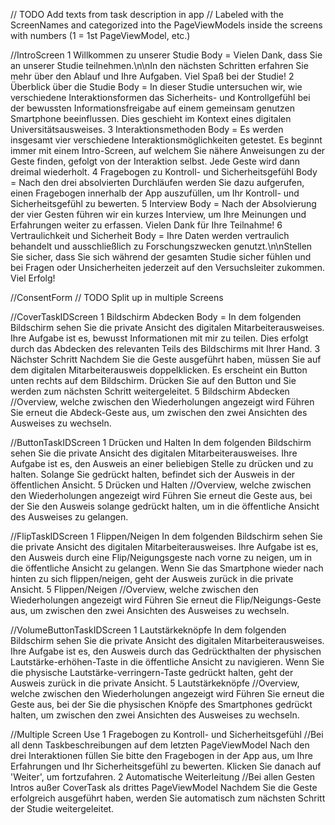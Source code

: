 // TODO Add texts from task description in app
// Labeled with the ScreenNames and categorized into the PageViewModels inside the screens with numbers (1 = 1st PageViewModel, etc.)

//IntroScreen
1 Willkommen zu unserer Studie
Body = Vielen Dank, dass Sie an unserer Studie teilnehmen.\n\nIn den nächsten Schritten erfahren Sie mehr über den Ablauf und Ihre Aufgaben. Viel Spaß bei der Studie!
2 Überblick über die Studie
Body = In dieser Studie untersuchen wir, wie verschiedene Interaktionsformen das Sicherheits- und Kontrollgefühl bei der bewussten Informationsfreigabe auf einem gemeinsam genutzen Smartphone beeinflussen. Dies geschieht im Kontext eines digitalen Universitätsausweises.
3 Interaktionsmethoden
Body = Es werden insgesamt vier verschiedene Interaktionsmöglichkeiten getestet. Es beginnt immer mit einem Intro-Screen, auf welchem Sie nähere Anweisungen zu der Geste finden, gefolgt von der Interaktion selbst. Jede Geste wird dann dreimal wiederholt.
4 Fragebogen zu Kontroll- und Sicherheitsgefühl
Body = Nach den drei absolvierten Durchläufen werden Sie dazu aufgerufen, einen Fragebogen innerhalb der App auszufüllen, um Ihr Kontroll- und Sicherheitsgefühl zu bewerten.
5 Interview
Body = Nach der Absolvierung der vier Gesten führen wir ein kurzes Interview, um Ihre Meinungen und Erfahrungen weiter zu erfassen. Vielen Dank für Ihre Teilnahme!
6 Vertraulichkeit und Sicherheit
Body = Ihre Daten werden vertraulich behandelt und ausschließlich zu Forschungszwecken genutzt.\n\nStellen Sie sicher, dass Sie sich während der gesamten Studie sicher fühlen und bei Fragen oder Unsicherheiten jederzeit auf den Versuchsleiter zukommen. Viel Erfolg!

//ConsentForm
// TODO Split up in multiple Screens

//CoverTaskIDScreen
1 Bildschirm Abdecken
Body = In dem folgenden Bildschirm sehen Sie die private Ansicht des digitalen Mitarbeiterausweises. Ihre Aufgabe ist es, bewusst Informationen mit mir zu teilen. Dies erfolgt durch das Abdecken des relevanten Teils des Bildschirms mit Ihrer Hand.
3 Nächster Schritt
Nachdem Sie die Geste ausgeführt haben, müssen Sie auf dem digitalen Mitarbeiterausweis doppelklicken. Es erscheint ein Button unten rechts auf dem Bildschirm. Drücken Sie auf den Button und Sie werden zum nächsten Schritt weitergeleitet.
5 Bildschirm Abdecken //Overview, welche zwischen den Wiederholungen angezeigt wird
Führen Sie erneut die Abdeck-Geste aus, um zwischen den zwei Ansichten des Ausweises zu wechseln.

//ButtonTaskIDScreen
1 Drücken und Halten
In dem folgenden Bildschirm sehen Sie die private Ansicht des digitalen Mitarbeiterausweises. Ihre Aufgabe ist es, den Ausweis an einer beliebigen Stelle zu drücken und zu halten. Solange Sie gedrückt halten, befindet sich der Ausweis in der öffentlichen Ansicht.
5 Drücken und Halten //Overview, welche zwischen den Wiederholungen angezeigt wird
Führen Sie erneut die Geste aus, bei der Sie den Ausweis solange gedrückt halten, um in die öffentliche Ansicht des Ausweises zu gelangen.

//FlipTaskIDScreen
1 Flippen/Neigen
In dem folgenden Bildschirm sehen Sie die private Ansicht des digitalen Mitarbeiterausweises. Ihre Aufgabe ist es, den Ausweis durch eine Flip/Neigungsgeste nach vorne zu neigen, um in die öffentliche Ansicht zu gelangen. Wenn Sie das Smartphone wieder nach hinten zu sich flippen/neigen, geht der Ausweis zurück in die private Ansicht.
5 Flippen/Neigen //Overview, welche zwischen den Wiederholungen angezeigt wird
Führen Sie erneut die Flip/Neigungs-Geste aus, um zwischen den zwei Ansichten des Ausweises zu wechseln. 

//VolumeButtonTaskIDScreen
1 Lautstärkeknöpfe
In dem folgenden Bildschirm sehen Sie die private Ansicht des digitalen Mitarbeiterausweises. Ihre Aufgabe ist es, den Ausweis durch das Gedrückthalten der physischen Lautstärke-erhöhen-Taste in die öffentliche Ansicht zu navigieren. Wenn Sie die physische Lautstärke-verringern-Taste gedrückt halten, geht der Ausweis zurück in die private Ansicht.
5 Lautstärkeknöpfe //Overview, welche zwischen den Wiederholungen angezeigt wird
Führen Sie erneut die Geste aus, bei der Sie die physischen Knöpfe des Smartphones gedrückt halten, um zwischen den zwei Ansichten des Ausweises zu wechseln.

//Multiple Screen Use
1 Fragebogen zu Kontroll- und Sicherheitsgefühl //Bei all denn Taskbeschreibungen auf dem letzten PageViewModel
Nach den drei Interaktionen füllen Sie bitte den Fragebogen in der App aus, um Ihre Erfahrungen und Ihr Sicherheitsgefühl zu bewerten. Klicken Sie danach auf 'Weiter', um fortzufahren.
2 Automatische Weiterleitung //Bei allen Gesten Intros außer CoverTask als drittes PageViewModel
Nachdem Sie die Geste erfolgreich ausgeführt haben, werden Sie automatisch zum nächsten Schritt der Studie weitergeleitet.
